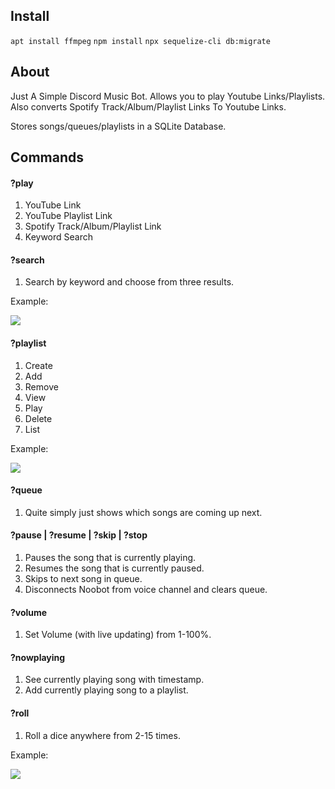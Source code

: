 ## Install
`apt install ffmpeg`
`npm install`
`npx sequelize-cli db:migrate`

## About
Just A Simple Discord Music Bot.
Allows you to play  Youtube Links/Playlists.
Also converts Spotify Track/Album/Playlist Links To Youtube Links.

Stores songs/queues/playlists in a SQLite Database.

## Commands

#### ?play
1. YouTube Link
2. YouTube Playlist Link
3. Spotify Track/Album/Playlist Link
4. Keyword Search

#### ?search
1. Search by keyword and choose from three results.

Example:

![](https://i.imgur.com/UCoc5kj.gif)

#### ?playlist
1. Create
2. Add
3. Remove
4. View
5. Play
6. Delete
7. List

Example:

![](https://i.imgur.com/SSetIe7.gif)

#### ?queue
1. Quite simply just shows which songs are coming up next.

#### ?pause | ?resume | ?skip | ?stop
1. Pauses the song that is currently playing.
2. Resumes the song that is currently paused.
3. Skips to next song in queue.
4. Disconnects Noobot from voice channel and clears queue.

#### ?volume
1. Set Volume (with live updating) from 1-100%.

#### ?nowplaying
1. See currently playing song with timestamp.
2. Add currently playing song to a playlist.

#### ?roll
1. Roll a dice anywhere from 2-15 times.

Example:

![](https://i.imgur.com/jd61HDt.gif)
